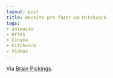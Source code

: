 ```yaml
---
layout: post
title: Receita pra fazer um Hitchcock
tags:
- animação
- Artes
- Cinema
- hitchcock
- Vídeos
---
```


Via [Brain Pickings](http://www.brainpickings.org/index.php/2011/09/23/hitch-alfred-hitchcock-recipe/?utm_source=feedburner&utm_medium=feed&utm_campaign=Feed%3A+brainpickings%2Frss+%28Brain+Pickings%29).
